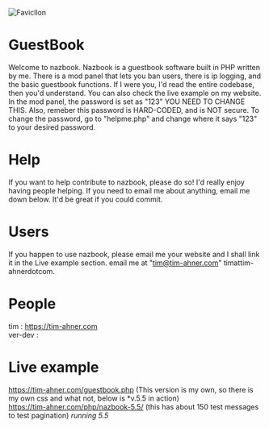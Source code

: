 ![Favicllon](https://github.com/user-attachments/assets/ca45b0ac-2f88-421f-9f9a-75cce0bae18f)
# GuestBook
Welcome to nazbook. Nazbook is a guestbook software built in PHP written by me. There is a mod panel that lets you ban users, there is ip logging, and the basic guestbook functions. 
If I were you, I'd read the entire codebase, then you'd understand. You can also check the live example on my website. In the mod panel, the password is set as "123" YOU NEED TO CHANGE THIS. Also, remeber this password
is HARD-CODED, and is NOT secure. To change the password, go to "helpme.php" and change where it says "123" to your desired password.

# Help
If you want to help contribute to nazbook, please do so! I'd really enjoy having people helping. If you need to email me about anything, email me down below. It'd be great if you could commit.

# Users
If you happen to use nazbook, please email me your website and I shall link it in the Live example section. email me at "tim@tim-ahner.com" timattim-ahnerdotcom.

# People
tim : https://tim-ahner.com       
ver-dev :

# Live example
https://tim-ahner.com/guestbook.php (This version is my own, so there is my own css and what not, below is *v.5.5 in action)   
https://tim-ahner.com/php/nazbook-5.5/ (this has about 150 test messages to test pagination) *running 5.5*
